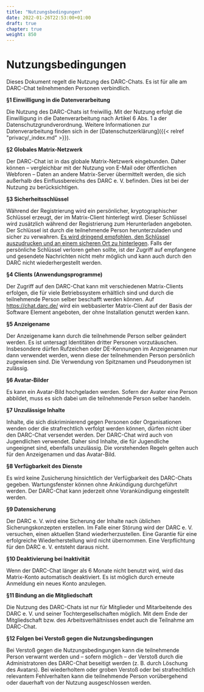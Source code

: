 ```yaml
---
title: "Nutzungsbedingungen"
date: 2022-01-26T22:53:00+01:00
draft: true
chapter: true
weight: 850
---
```


# Nutzungs&shy;bedingungen

Dieses Dokument regelt die Nutzung des DARC-Chats. Es ist für alle am DARC-Chat teilnehmenden Personen verbindlich.

**§1 Einwilligung in die Datenverarbeitung**

Die Nutzung des DARC-Chats ist freiwillig. Mit der Nutzung erfolgt die Einwilligung in die Datenverarbeitung nach Artikel 6 Abs. 1 a der Datenschutzgrundverordnung. Weitere Informationen zur Datenverarbeitung finden sich in der [Datenschutzerklärung]({{< relref "privacy/_index.md" >}}).

**§2 Globales Matrix-Netzwerk**

Der DARC-Chat ist in das globale Matrix-Netzwerk eingebunden. Daher können &ndash; vergleichbar mit der Nutzung von E-Mail oder öffentlichen Webforen &ndash; Daten an andere Matrix-Server übermittelt werden, die sich außerhalb des Einflussbereichs des DARC&nbsp;e.&nbsp;V. befinden. Dies ist bei der Nutzung zu berücksichtigen.

**§3 Sicherheitsschlüssel**

Während der Registrierung wird ein persönlicher, kryptographischer Schlüssel erzeugt, der im Matrix-Client hinterlegt wird. Dieser Schlüssel wird zusätzlich während der Registrierung zum Herunterladen angeboten. Der Schlüssel ist durch die teilnehmende Person herunterzuladen und sicher zu verwahren. <u>Es wird dringend empfohlen, den Schlüssel auszudrucken und an einem sicheren Ort zu hinterlegen</u>. Falls der persönliche Schlüssel verloren gehen sollte, ist der Zugriff auf empfangene und gesendete Nachrichten nicht mehr möglich und kann auch durch den DARC nicht wiederhergestellt werden.

**§4 Clients (Anwendungsprogramme)**

Der Zugriff auf den DARC-Chat kann mit verschiedenen Matrix-Clients erfolgen, die für viele Betriebssystem erhältlich sind und durch die teilnehmende Person selber beschafft werden können. Auf https://chat.darc.de/ wird ein webbasierter Matrix-Client auf der Basis der Software Element angeboten, der ohne Installation genutzt werden kann.

**§5 Anzeigename**

Der Anzeigename kann durch die teilnehmende Person selber geändert werden. Es ist untersagt Identitäten dritter Personen vorzutäuschen. Insbesondere dürfen Rufzeichen oder DE-Kennungen im Anzeigenamen nur dann verwendet werden, wenn diese der teilnehmenden Person persönlich zugewiesen sind. Die Verwendung von Spitznamen und Pseudonymen ist zulässig. 

**§6 Avatar-Bilder**

Es kann ein Avatar-Bild hochgeladen werden. Sofern der Avater eine Person abbildet, muss es sich dabei um die teilnehmende Person selber handeln. 

**§7 Unzulässige Inhalte**

Inhalte, die sich diskriminierend gegen Personen oder Organisationen wenden oder die strafrechtlich verfolgt werden können, dürfen nicht über den DARC-Chat versendet werden. Der DARC-Chat wird auch von Jugendlichen verwendet. Daher sind Inhalte, die für Jugendliche ungeeignet sind, ebenfalls unzulässig. Die vorstehenden Regeln gelten auch für den Anzeigenamen und das Avatar-Bild.

**§8 Verfügbarkeit des Dienste**

Es wird keine Zusicherung hinsichtlich der Verfügbarkeit des DARC-Chats gegeben. Wartungsfenster können ohne Ankündigung durchgeführt werden. Der DARC-Chat kann jederzeit ohne Vorankündigung eingestellt werden.

**§9 Datensicherung**

Der DARC&nbsp;e.&nbsp;V. wird eine Sicherung der Inhalte nach üblichen Sicherungskonzepten erstellen. Im Falle einer Störung wird der DARC&nbsp;e.&nbsp;V. versuchen, einen aktuellen Stand wiederherzustellen. Eine Garantie für eine erfolgreiche Wiederherstellung wird nicht übernommen. Eine Verpflichtung für den DARC&nbsp;e.&nbsp;V. entsteht daraus nicht. 

**§10 Deaktivierung bei Inaktivität**

Wenn der DARC-Chat länger als 6 Monate nicht benutzt wird, wird das Matrix-Konto automatisch deaktiviert. Es ist möglich durch erneute Anmeldung ein neues Konto anzulegen.

**§11 Bindung an die Mitgliedschaft**

Die Nutzung des DARC-Chats ist nur für Mitglieder und Mitarbeitende des DARC&nbsp;e.&nbsp;V. und seiner Tochtergesellschaften möglich. Mit dem Ende der Mitgliedschaft bzw. des Arbeitsverhältnisses endet auch die Teilnahme am DARC-Chat.

**§12 Folgen bei Verstoß gegen die Nutzungsbedingungen**

Bei Verstoß gegen die Nutzungsbedingungen kann die teilnehmende Person verwarnt werden und &ndash; sofern möglich &ndash; der Verstoß durch die Administratoren des DARC-Chat beseitigt werden (z. B. durch Löschung des Avatars). Bei wiederholtem oder groben Verstoß oder bei strafrechtlich relevantem Fehlverhalten kann die teilnehmende Person vorübergehend oder dauerhaft von der Nutzung ausgeschlossen werden.

